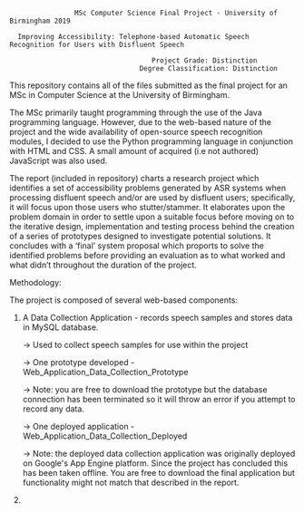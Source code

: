                     MSc Computer Science Final Project - University of Birmingham 2019

      Improving Accessibility: Telephone-based Automatic Speech Recognition for Users with Disfluent Speech
                                      
                                       Project Grade: Distinction
                                    Degree Classification: Distinction


This repository contains all of the files submitted as the final project for an MSc in Computer Science at the University of Birmingham.

The MSc primarily taught programming through the use of the Java programming language. However, due to the web-based nature of the project and the wide availability of open-source speech recognition modules, I decided to use the Python programming language in conjunction with HTML and CSS. A small amount of acquired (i.e not authored) JavaScript was also used.

The report (included in repository) charts a research project which identifies a set of accessibility problems generated by ASR systems when processing disfluent speech and/or are used by disfluent users; specifically, it will focus upon those users who stutter/stammer. It elaborates upon the problem domain in order to settle upon a suitable focus before moving on to the iterative design, implementation and testing process behind the creation of a series of prototypes designed to investigate potential solutions. It concludes with a ‘final’ system proposal which proports to solve the identified problems before providing an evaluation as to what worked and what didn’t throughout the duration of the project.

Methodology:



The project is composed of several web-based components:

1) A Data Collection Application - records speech samples and stores data in MySQL database.
    
    -> Used to collect speech samples for use within the project
    
    -> One prototype developed - Web_Application_Data_Collection_Prototype
    
      ->  Note: you are free to download the prototype but the database connection has been terminated so it will throw an error if you attempt to record any data.
      
    -> One deployed application - Web_Application_Data_Collection_Deployed
    
      -> Note: the deployed data collection application was originally deployed on Google's App Engine platform. Since the project has concluded this has been taken offline. You are free to download the final application but functionality might not match that described in the report.
  
2) 
